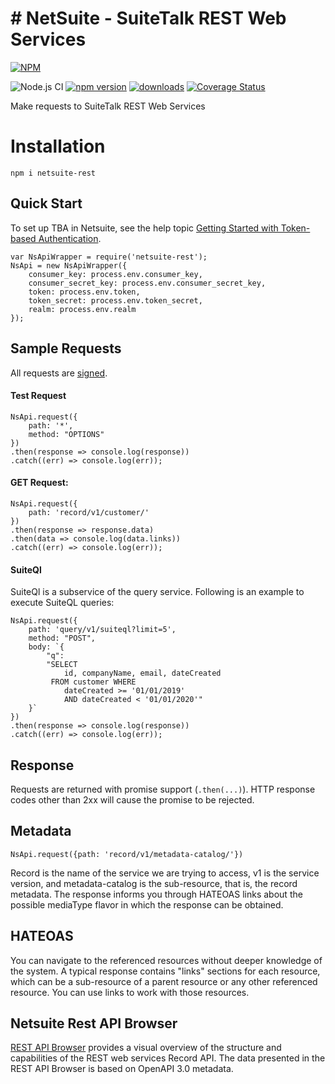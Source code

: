 # # NetSuite - SuiteTalk REST Web Services

[![NPM](https://nodei.co/npm/netsuite-rest.png)](https://www.npmjs.com/package/netsuite-rest)

![Node.js CI](https://github.com/ehmad11/netsuite-rest/workflows/Node.js%20CI/badge.svg?branch=master) [![npm version](https://badge.fury.io/js/netsuite-rest.svg)](https://www.npmjs.com/package/netsuite-rest) [![downloads](https://img.shields.io/npm/dm/netsuite-rest.svg)](https://www.npmjs.com/package/netsuite-rest) [![Coverage Status](https://coveralls.io/repos/github/ehmad11/netsuite-rest/badge.svg?branch=master)](https://coveralls.io/github/ehmad11/netsuite-rest?branch=master) 

Make requests to SuiteTalk REST Web Services

# Installation

    npm i netsuite-rest

## Quick Start

To set up TBA in Netsuite, see the help topic [Getting Started with Token-based Authentication](https://system.netsuite.com/app/help/helpcenter.nl?fid=section_4247337262.html).

	var NsApiWrapper = require('netsuite-rest');
	NsApi = new NsApiWrapper({
		consumer_key: process.env.consumer_key,
		consumer_secret_key: process.env.consumer_secret_key,
		token: process.env.token,
		token_secret: process.env.token_secret,
		realm: process.env.realm
	});

## Sample Requests

All requests are [signed](https://system.netsuite.com/app/help/helpcenter.nl?fid=section_1534941088.html).

#### Test Request

	NsApi.request({
        path: '*',
        method: "OPTIONS"
    })
    .then(response => console.log(response))
    .catch((err) => console.log(err));

#### GET Request: 

	NsApi.request({
        path: 'record/v1/customer/'
    })
    .then(response => response.data)
    .then(data => console.log(data.links))
    .catch((err) => console.log(err));

#### SuiteQl 

SuiteQl is a subservice of the query service. Following is an example to execute SuiteQL queries:

	NsApi.request({
        path: 'query/v1/suiteql?limit=5',
        method: "POST",
        body: `{
			"q": 
			"SELECT 
				id, companyName, email, dateCreated
             FROM customer WHERE 
                dateCreated >= '01/01/2019'
               	AND dateCreated < '01/01/2020'"
		}`
    })
    .then(response => console.log(response))
    .catch((err) => console.log(err));

## Response

Requests are returned with promise support (`.then(...)`). HTTP response codes other than 2xx will cause the promise to be rejected.

## Metadata

	NsApi.request({path: 'record/v1/metadata-catalog/'})

Record is the name of the service we are trying to access, v1 is the service version, and metadata-catalog is the sub-resource, that is, the record metadata. The response informs you through HATEOAS links about the possible mediaType flavor in which the response can be obtained.

## HATEOAS

You can navigate to the referenced resources without deeper knowledge of the system. A typical response contains "links" sections for each resource, which can be a sub-resource of a parent resource or any other referenced resource. You can use links to work with those resources.

## Netsuite Rest API Browser

[REST API Browser](https://system.netsuite.com/help/helpcenter/en_US/APIs/REST_API_Browser/record/v1/2019.2/index.html) provides a visual overview of the structure and capabilities of the REST web services Record API. The data presented in the REST API Browser is based on OpenAPI 3.0 metadata.